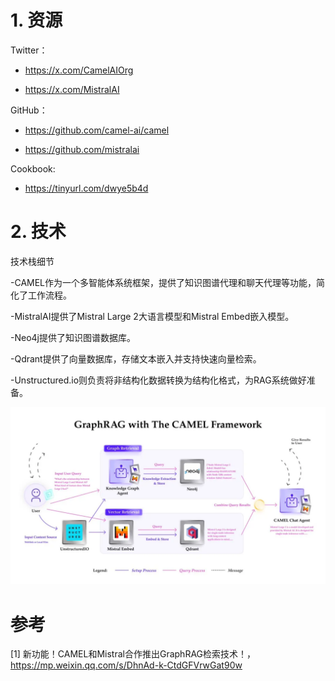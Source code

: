 # 1. 资源

Twitter：

- https://x.com/CamelAIOrg

- https://x.com/MistralAI

GitHub：

- https://github.com/camel-ai/camel

- https://github.com/mistralai

Cookbook:

- https://tinyurl.com/dwye5b4d

# 2. 技术

技术栈细节

-CAMEL作为一个多智能体系统框架，提供了知识图谱代理和聊天代理等功能，简化了工作流程。

-MistralAI提供了Mistral Large 2大语言模型和Mistral Embed嵌入模型。

-Neo4j提供了知识图谱数据库。

-Qdrant提供了向量数据库，存储文本嵌入并支持快速向量检索。

-Unstructured.io则负责将非结构化数据转换为结构化格式，为RAG系统做好准备。

![](.11_CAMEL_Mistral_images/架构图.png)

# 参考

[1] 新功能！CAMEL和Mistral合作推出GraphRAG检索技术！，https://mp.weixin.qq.com/s/DhnAd-k-CtdGFVrwGat90w
